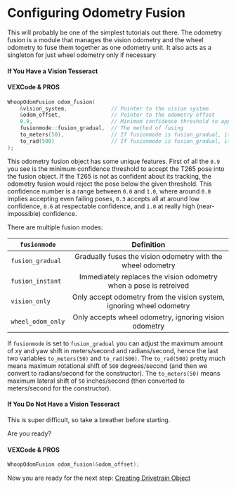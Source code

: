 # Configuring Odometry Fusion

This will probably be one of the simplest tutorials out there. The odometry fusion is a module that manages the vision odometry and the wheel odometry to fuse them together as one odometry unit. It also acts as a singleton for just wheel odometry only if necessary 

<!-- tabs:start -->

#### **If You Have a Vision Tesseract**

<!-- tabs:start -->

#### **VEXCode & PROS**

```cpp
WhoopOdomFusion odom_fusion(
    &vision_system,              // Pointer to the vision system
    &odom_offset,                // Pointer to the odometry offset
    0.9,                         // Minimum confidence threshold to apply vision system to odometry
    fusionmode::fusion_gradual,  // The method of fusing
    to_meters(50),               // If fusionmode is fusion_gradual, it is the maximum allowable lateral shift the vision camera can update in meters per second.
    to_rad(500)                  // If fusionmode is fusion_gradual, it is the maximum allowable yaw rotational shift the vision camera can update in radians per second.
);
```

<!-- tabs:end -->

This odometry fusion object has some unique features. First of all the ```0.9``` you see is the minimum confidence threshold to accept the T265 pose into the fusion object. If the T265 is not as confident about its tracking, the odometry fusion would reject the pose below the given threshold. This confidence number is a range between ```0.0``` and ```1.0```, where around ```0.0``` implies accepting even failing poses, ```0.3``` accepts all at around low confidence, ```0.6``` at respectable confidence, and ```1.0``` at really high (near-impossible) confidence.

There are multiple fusion modes:

| ```fusionmode```     | Definition | 
|----------|:--------:|
| ```fusion_gradual```    | Gradually fuses the vision odometry with the wheel odometry     |
| ```fusion_instant```    | Immediately replaces the vision odometry when a pose is retreived     |
| ```vision_only```    | Only accept odometry from the vision system, ignoring wheel odometry     |
| ```wheel_odom_only```    | Only accepts wheel odometry, ignoring vision odometry     |

If ```fusionmode``` is set to ```fusion_gradual``` you can adjust the maximum amount of xy and yaw shift in meters/second and radians/second, hence the last two variables ```to_meters(50)``` and ```to_rad(500)```. The ```to_rad(500)``` pretty much means maximum rotational shift of ```500``` degrees/second (and then we convert to radians/second for the constructor). The ```to_meters(50)``` means maximum lateral shift of ```50``` inches/second (then converted to meters/second for the constructor).


#### **If You Do Not Have a Vision Tesseract**

This is super difficult, so take a breather before starting.

Are you ready?

<!-- tabs:start -->

#### **VEXCode & PROS**

```cpp
WhoopOdomFusion odom_fusion(&odom_offset);
```

<!-- tabs:end -->


Now you are ready for the next step: [Creating Drivetrain Object](CreatingDrivetrainObject/README.md)

<!-- tabs:end -->